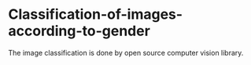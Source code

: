 # Classification-of-images-according-to-gender
The image classification is done by open source computer vision library.
